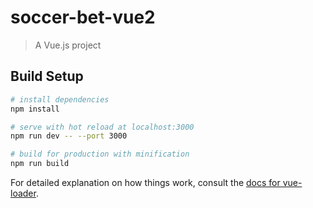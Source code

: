 # soccer-bet-vue2

> A Vue.js project

## Build Setup

``` bash
# install dependencies
npm install

# serve with hot reload at localhost:3000
npm run dev -- --port 3000

# build for production with minification
npm run build
```

For detailed explanation on how things work, consult the [docs for vue-loader](http://vuejs.github.io/vue-loader).
